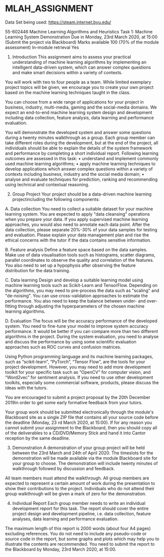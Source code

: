 # MLAH_ASSIGNMENT

Data Set being used:
https://steam.internet.byu.edu/

55-602446 Machine Learning Algorithms and Heuristics
Task 1: Machine Learning System Demonstration
Due in Monday, 23rd March 2020, at 15:00 (Submit the project via Blackboard)
Marks available 100 (70% of the module assessment)
In-module retrieval Yes

1. Introduction
This assignment aims to assess your practical understanding of machine learning algorithms by
implementing an intelligent data-driven system, which can answer complex questions and make smart
decisions within a variety of contexts.

You will work with two to four people as a team. While limited exemplary project topics will be given, we
encourage you to create your own project based on the machine learning techniques taught in the class.

You can choose from a wide range of applications for your project in business, industry, multi-media,
gaming and the social-media domains. We expect an end-to-end machine learning system design and
development including data collection, feature analysis, data learning and performance evaluation.

You will demonstrate the developed system and answer some questions during a twenty minutes
walkthrough as a group. Each group member can take different roles during the development, but at the
end of the project, all individuals should be able to explain the details of the system framework and
performance by completing a short individual report.
Following learning outcomes are assessed in this task:
• understand and implement commonly used machine learning algorithms;
• apply machine learning techniques to develop applications which answer complex questions within
a variety of contexts including business, industry and the social media domain;
• analyse and evaluate techniques for prediction, ranking and recommending using technical and
contextual reasoning.

2. Group Project
Your project should be a data-driven machine learning projectincluding the following components:

A. Data collection
You need to collect a suitable dataset for your machine learning system. You are expected to apply
"data cleansing" operations when you prepare your data. If you apply supervised machine learning
approaches, you would also need to annotate each data point. After the data collection, please
separate 20%-30% of your data samples for testing and evaluation.
Please explain your data management plan and rise the ethical concerns with the tutor if the data
contains sensitive information.

B. Feature analysis
Define a feature space based on the data samples. Make use of data visualisation tools such as
histograms, scatter diagrams, parallel coordinates to observe the quality and correlation of the
features. You also need to set up a hypophysis after observing the feature distribution for the data
training.

C. Data learning
Design and develop a suitable learning model using machine learning tools such as Scikit-Learn and
TensorFlow. Depending on the algorithms, you may need to pre-process the data such as "scaling"
and "de-noising". You can use cross-validation approaches to estimate the performance. You also
need to keep the balance between under- and over-fitting through adjusting the hyperparameters
of the chosen machine learning algorithms. 

D. Evaluation
The focus will be the accuracy performance of the developed system. You need to fine-tune your
model to improve system accuracy performance. It would be better if you can compare more than
two different algorithms in the project. During the system evaluation, you need to analyse and
discuss the performance by using some scientific evaluation approaches such as ROC curves and
confusion matrices.

Using Python programming language and its machine learning packages, such as “scikit-learn”, “PyTorch”,
“Tensor Flow”, are the tools for your project development. However, you may need to add more
development toolkit for your specific task such as “OpenCV” for computer vision, and “Word2vec” for
sentiment analysis. If you need to use other development toolkits, especially some commercial software,
products, please discuss the ideas with the tutors.

You are encouraged to submit a project proposal by the 20th December 2019in order to get some early
formative feedback from your tutors.

Your group work should be submitted electronically through the module's Blackboard site as a single ZIP
file that contains all your source code before the deadline (Monday, 23 rd March 2020, at 15:00). If for any
reason you cannot submit your assignment to the Blackboard, then you should copy all of the
deliverables to a CD/DVD/Memory Stick and hand it into Cantor reception by the same deadline.

3. Demonstration
A demonstration of your group project will be held between the 23rd March and 24th of April 2020. The
timeslots for the demonstration will be made available via the module Blackboard site for your group to
choose. The demonstration will include twenty minutes of walkthrough followed by discussion and
feedback.

All team members must attend the walkthrough. All group members are expected to represent a certain
amount of work during the presentation to show their contributions to the project. Individuals who do
not attend their group walkthrough will be given a mark of zero for the demonstration.

4. Individual Report
Each group member needs to write an individual development report for this task. The report should cover
the entire project design and development pipeline, i.e. data collection, feature analyses, data learning and
performance evaluation.

The maximum length of this report is 2000 words (about four A4 pages) excluding references. You do not
need to include any pseudo-code or source code in the report, but some graphs and plots which may help
you to illustrate the contents are recommended.
You need to submit the report to the Blackboard by Monday, 23rd March 2020, at 15:00.
